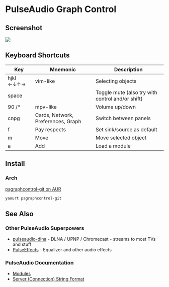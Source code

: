 # PulseAudio Graph Control

## Screenshot

![](https://i.imgur.com/A8gZ5Xf.png)

## Keyboard Shortcuts

| Key           | Mnemonic       | Description           |
| ------------- | -------------- | --------------------- |
| hjkl ←↓↑→     | vim-like       | Selecting objects     |
| space         |                | Toggle mute (also try with control and/or shift) |
| 90 /*         | mpv-like       | Volume up/down        |
| cnpg          | Cards, Network, Preferences, Graph | Switch between panels |
| f             | Pay respects   | Set sink/source as default |
| m             | Move           | Move selected object  |
| a             | Add            | Load a module         |

## Install

### Arch

[pagraphcontrol-git on AUR](https://aur.archlinux.org/packages/pagraphcontrol-git)

```bash
yaourt pagraphcontrol-git
```

## See Also

### Other PulseAudio Superpowers

* [pulseaudio-dlna](https://github.com/masmu/pulseaudio-dlna) - DLNA / UPNP / Chromecast - streams to most TVs and stuff
* [PulseEffects](https://github.com/wwmm/pulseeffects) - Equalizer and other audio effects

### PulseAudio Documentation

* [Modules](https://www.freedesktop.org/wiki/Software/PulseAudio/Documentation/User/Modules/)
* [Server (Connection) String Format](https://www.freedesktop.org/wiki/Software/PulseAudio/Documentation/User/ServerStrings/)

